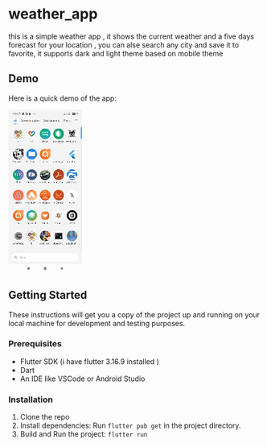 # weather_app
 
this is a simple weather app , it shows the current weather and a five days forecast for your location , you can alse search any city and save it to favorite, it supports dark and light theme based on mobile theme

## Demo
Here is a quick demo of the app:

![](https://github.com/walaa-arebi/weather_app/blob/main/Screenrecorder.gif)

## Getting Started
These instructions will get you a copy of the project up and running on your local machine for development and testing purposes.

### Prerequisites
- Flutter SDK (i have flutter 3.16.9 installed )
- Dart
- An IDE like VSCode or Android Studio

### Installation
1. Clone the repo
2. Install dependencies: Run `flutter pub get` in the project directory.
3. Build and Run the project: `flutter run`

